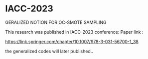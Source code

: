 # IACC-2023

GERALIZED NOTION FOR OC-SMOTE SAMPLING

This research was published in IACC-2023 conference: Paper link : 


https://link.springer.com/chapter/10.1007/978-3-031-56700-1_38


the generalized codes will later published..


